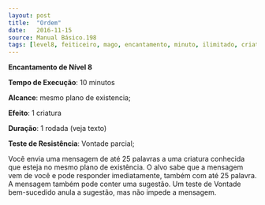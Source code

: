 ```yaml
---
layout: post
title:  "Ordem"
date:   2016-11-15
source: Manual Básico.198
tags: [level8, feiticeiro, mago, encantamento, minuto, ilimitado, criatura, rodada, vontade, parcial]
---
```


**Encantamento de Nível 8**

**Tempo de Execução**: 10 minutos

**Alcance**: mesmo plano de existencia;

**Efeito**: 1 criatura

**Duração**: 1 rodada (veja texto)

**Teste de Resistência**: Vontade parcial;

Você envia uma mensagem de até 25 palavras a uma criatura conhecida que esteja no mesmo plano de existência. O alvo sabe que a mensagem vem de você e pode responder imediatamente, também com até 25 palavra.
A mensagem também pode conter uma sugestão. 
Um teste de Vontade bem-sucedido anula a sugestão, mas não impede a mensagem. 